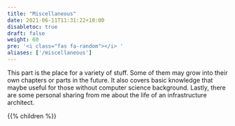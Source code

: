```yaml
---
title: "Miscellaneous"
date: 2021-06-11T11:31:22+10:00
disabletoc: true
draft: false
weight: 60
pre: '<i class="fas fa-random"></i> '
aliases: ['/miscellaneous']
---
```


This part is the place for a variety of stuff. Some of them may grow into their own chapters or parts in the future. It also covers basic knowledge that maybe useful for those without computer science background. Lastly, there are some personal sharing from me about the life of an infrastructure architect.

{{% children %}}
